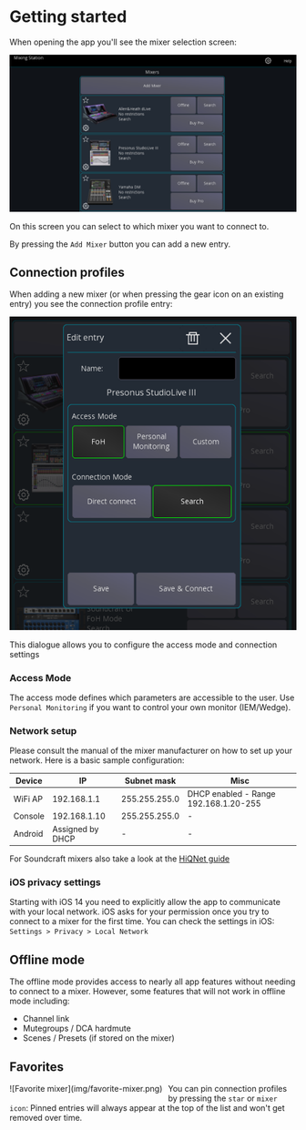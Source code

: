 # Getting started

When opening the app you'll see the mixer selection screen:

![Mixer selection](img/mixer-selection.png)

On this screen you can select to which mixer you want to connect to.

By pressing the `Add Mixer` button you can add a new entry.

## Connection profiles

When adding a new mixer (or when pressing the gear icon on an existing entry) you see the connection profile entry:

![settings](img/mixer-connection-settings.png)

This dialogue allows you to configure the access mode and connection settings

### Access Mode

The access mode defines which parameters are accessible to the user.
Use `Personal Monitoring` if you want to control your own monitor (IEM/Wedge).

### Network setup

Please consult the manual of the mixer manufacturer on how to set up your network.
Here is a basic sample configuration:

| Device  | IP               | Subnet mask   | Misc                                  | 
|---------|------------------|---------------|---------------------------------------|
| WiFi AP | 192.168.1.1      | 255.255.255.0 | DHCP enabled - Range 192.168.1.20-255 |
| Console | 192.168.1.10     | 255.255.255.0 | -                                     | 
| Android | Assigned by DHCP | -             | -                                     |

For Soundcraft mixers also take a look at the [HiQNet guide](soundcraft/hiqnet.md)

### iOS privacy settings

Starting with iOS 14 you need to explicitly allow the app to communicate with your local network.
iOS asks for your permission once you try to connect to a mixer for the first time.
You can check the settings in iOS: `Settings > Privacy > Local Network`

## Offline mode

The offline mode provides access to nearly all app features without
needing to connect to a mixer. However, some features that will not work in offline mode including:

- Channel link
- Mutegroups / DCA hardmute
- Scenes / Presets (if stored on the mixer)

## Favorites

<div style="float:left;margin:0 10px 10px 0" markdown="1">
![Favorite mixer](img/favorite-mixer.png)
</div>

You can pin connection profiles by pressing the `star` or `mixer icon`:
Pinned entries will always appear at the top of the list
and won't get removed over time.
<div style="clear: both;"></div>

